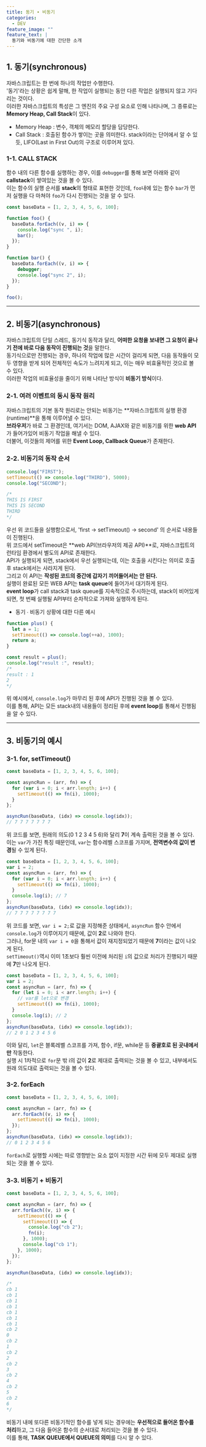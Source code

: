 ```yaml
---
title: 동기 ∙ 비동기
categories:
  - DEV
feature_image: ""
feature_text: |
  동기와 비동기에 대한 간단한 소개
---
```


## 1. 동기(synchronous)

자바스크립트는 한 번에 하나의 작업만 수행한다.  
'동기'라는 상황은 쉽게 말해, 한 작업이 실행되는 동안 다른 작업은 실행되지 않고 기다리는 것이다.  
이러한 자바스크립트의 특성은 그 엔진의 주요 구성 요소로 인해 나타나며, 그 종류로는 **Memory Heap, Call Stack**이 있다.

- Memory Heap : 변수, 객체의 메모리 할당을 담당한다.
- Call Stack : 호출된 함수가 쌓이는 곳을 의미한다. stack이라는 단어에서 알 수 있듯, LIFO(Last in First Out)의 구조로 이루어져 있다.

### 1-1. CALL STACK

함수 내의 다른 함수를 실행하는 경우, 이를 `debugger`를 통해 보면 아래와 같이 **callstack**이 쌓여있는 것을 볼 수 있다.  
이는 함수의 실행 순서를 **stack**의 형태로 표현한 것인데, `foo`내에 있는 함수 `bar`가 먼저 실행을 다 마쳐야 `foo`가 다시 진행되는 것을 알 수 있다.

```jsx
const baseData = [1, 2, 3, 4, 5, 6, 100];

function foo() {
  baseData.forEach((v, i) => {
    console.log("sync ", i);
    bar();
  });
}

function bar() {
  baseData.forEach((v, i) => {
    debugger;
    console.log("sync 2", i);
  });
}

foo();
```

---

## 2. 비동기(asynchronous)

자바스크립트의 단일 스레드, 동기식 동작과 달리, **어떠한 요청을 보내면 그 요청이 끝나기 전에 바로 다음 동작이 진행되는 것**을 말한다.  
동기식으로만 진행되는 경우, 하나의 작업에 많은 시간이 걸리게 되면, 다음 동작들이 모두 영향을 받게 되어 전체적인 속도가 느려지게 되고, 이는 매우 비효율적인 것으로 볼 수 있다.  
이러한 작업의 비효율성을 줄이기 위해 나타난 방식이 **비동기 방식**이다.

### 2-1. 여러 이벤트의 동시 동작 원리

자바스크립트의 기본 동작 원리로는 안되는 비동기는 **자바스크립트의 실행 환경(runtime)**을 통해 이루어낼 수 있다.  
**브라우저**가 바로 그 환경인데, 여기서는 DOM, AJAX와 같은 비동기를 위한 **web API**가 들어가있어 비동기 작업을 해낼 수 있다.  
더불어, 이것들의 제어를 위한 **Event Loop, Callback Queue**가 존재한다.

### 2-2. 비동기의 동작 순서

```jsx
console.log("FIRST");
setTimeout(() => console.log("THIRD"), 5000);
console.log("SECOND");

/*
THIS IS FIRST
THIS IS SECOND
THIRD
*/
```

우선 위 코드들을 실행함으로서, 'first → setTimeout() → second' 의 순서로 내용들이 진행된다.  
위 코드에서 setTimeout은 **web API(브라우저의 제공 API)**로, 자바스크립트의 런타임 환경에서 별도의 API로 존재한다.  
API가 실행되게 되면, stack에서 우선 실행되는데, 이는 호출을 시킨다는 의미로 호출 후 stack에서는 사라지게 된다.  
그리고 이 API는 **작성된 코드의 중간에 갑자기 끼어들어서는 안 된다.**  
실행이 완료된 모든 WEB API는 **task queue**에 들어가서 대기하게 된다.  
**event loop**가 call stack과 task queue를 지속적으로 주시하는데, stack이 비어있게 되면, 첫 번째 실행될 API부터 순차적으로 가져와 실행하게 된다.

- 동기 ∙ 비동기 상황에 대한 다른 예시

```jsx
function plus() {
  let a = 1;
  setTimeout(() => console.log(++a), 1000);
  return a;
}

const result = plus();
console.log("result :", result);
/*
result : 1
2
*/
```

위 예시에서, `console.log`가 마무리 된 후에 API가 진행된 것을 볼 수 있다.  
이를 통해, API는 모든 stack내의 내용들이 정리된 후에 **event loop**를 통해서 진행됨을 알 수 있다.

---

## 3. 비동기의 예시

### 3-1. for, setTimeout()

```jsx
const baseData = [1, 2, 3, 4, 5, 6, 100];

const asyncRun = (arr, fn) => {
  for (var i = 0; i < arr.length; i++) {
    setTimeout(() => fn(i), 1000);
  }
};

asyncRun(baseData, (idx) => console.log(idx));
// 7 7 7 7 7 7 7
```

위 코드를 보면, 원래의 의도(0 1 2 3 4 5 6)와 달리 **7**이 계속 출력된 것을 볼 수 있다.  
이는 `var`가 가진 특징 때문인데, `var`는 함수레벨 스코프를 가지며, **전역변수의 값이 변경**될 수 있게 된다.

```jsx
const baseData = [1, 2, 3, 4, 5, 6, 100];
var i = 2;
const asyncRun = (arr, fn) => {
  for (var i = 0; i < arr.length; i++) {
    setTimeout(() => fn(i), 1000);
  }
  console.log(i); // 7
};
asyncRun(baseData, (idx) => console.log(idx));
// 7 7 7 7 7 7 7 7
```

위 코드를 보면, `var i = 2;`로 값을 지정해준 상태에서, `asyncRun` 함수 안에서 `console.log`가 이루어지기 때문에, 값이 **2**로 나와야 한다.  
그러나, for문 내의 `var i = 0`을 통해서 값이 재지정되었기 때문에 **7**이라는 값이 나오게 된다.  
`setTimeout()`역시 이미 1초보다 훨씬 이전에 처리된 `i`의 값으로 처리가 진행되기 때문에 **7**만 나오게 된다.

```jsx
const baseData = [1, 2, 3, 4, 5, 6, 100];
var i = 2;
const asyncRun = (arr, fn) => {
  for (let i = 0; i < arr.length; i++) {
    // var를 let으로 변경
    setTimeout(() => fn(i), 1000);
  }
  console.log(i); // 2
};
asyncRun(baseData, (idx) => console.log(idx));
// 2 0 1 2 3 4 5 6
```

이와 달리, `let`은 블록레벨 스코프를 가져, 함수, if문, while문 등 **중괄호로 된 곳내에서만** 작동한다.  
실행 시 1차적으로 `for`문 밖 i의 값이 **2**로 제대로 출력되는 것을 볼 수 있고, 내부에서도 원래 의도대로 출력되는 것을 볼 수 있다.

### 3-2. forEach

```jsx
const baseData = [1, 2, 3, 4, 5, 6, 100];

const asyncRun = (arr, fn) => {
  arr.forEach((v, i) => {
    setTimeout(() => fn(i), 1000);
  });
};
asyncRun(baseData, (idx) => console.log(idx));
// 0 1 2 3 4 5 6
```

`forEach`로 실행할 시에는 따로 영향받는 요소 없이 지정한 시간 뒤에 모두 제대로 실행되는 것을 볼 수 있다.

### 3-3. 비동기 + 비동기

```jsx
const baseData = [1, 2, 3, 4, 5, 6, 100];

const asyncRun = (arr, fn) => {
  arr.forEach((v, i) => {
    setTimeout(() => {
      setTimeout(() => {
        console.log("cb 2");
        fn(i);
      }, 1000);
      console.log("cb 1");
    }, 1000);
  });
};

asyncRun(baseData, (idx) => console.log(idx));

/*
cb 1
cb 1
cb 1
cb 1
cb 1
cb 1
cb 1
cb 2
0
cb 2
1
cb 2
2
cb 2
3
cb 2
4
cb 2
5
cb 2
6
*/
```

비동기 내에 또다른 비동기적인 함수를 넣게 되는 경우에는 **우선적으로 들어온 함수를 처리**하고, 그 다음 들어온 함수의 순서대로 처리되는 것을 볼 수 있다.  
이를 통해, **TASK QUEUE에서 QUEUE의 의미**를 다시 알 수 있다.
